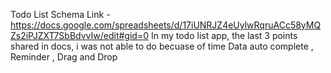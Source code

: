 Todo List Schema Link - https://docs.google.com/spreadsheets/d/17iUNRJZ4eUylwRqruACc58yMQZs2iPJZXT7SbBdvvIw/edit#gid=0
In my todo list app, the last 3 points shared in docs, i was not able to do becuase of time
Data auto complete , Reminder , Drag and Drop 
